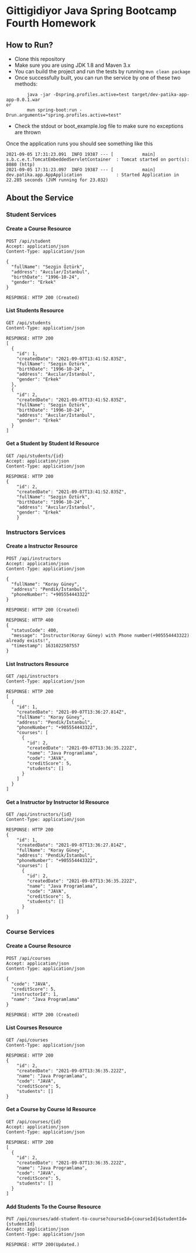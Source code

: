 # Gittigidiyor Java Spring Bootcamp Fourth Homework

## How to Run?

* Clone this repository 
* Make sure you are using JDK 1.8 and Maven 3.x
* You can build the project and run the tests by running ```mvn clean package```
* Once successfully built, you can run the service by one of these two methods:
```
        java -jar -Dspring.profiles.active=test target/dev-patika-app-app-0.0.1.war
or
        mvn spring-boot:run -Drun.arguments="spring.profiles.active=test"
```
* Check the stdout or boot_example.log file to make sure no exceptions are thrown

Once the application runs you should see something like this

```
2021-09-05 17:31:23.091  INFO 19387 --- [           main] s.b.c.e.t.TomcatEmbeddedServletContainer  : Tomcat started on port(s): 8080 (http)
2021-09-05 17:31:23.097  INFO 19387 --- [           main] dev.patika.app.AppApplication             : Started Application in 22.285 seconds (JVM running for 23.032)
```

## About the Service

### Student Services

#### Create a Course Resource
```
POST /api/student
Accept: application/json
Content-Type: application/json

{
  "fullName": "Sezgin Öztürk",
  "address": "Avcılar/İstanbul",
  "birthDate": "1996-10-24",
  "gender": "Erkek"
}

RESPONSE: HTTP 200 (Created)
```

#### List Students Resource
```
GET /api/students
Content-Type: application/json

RESPONSE: HTTP 200
[
  {
    "id": 1,
    "createdDate": "2021-09-07T13:41:52.835Z",
    "fullName": "Sezgin Öztürk",
    "birthDate": "1996-10-24",
    "address": "Avcılar/İstanbul",
    "gender": "Erkek"
  },
  {
    "id": 2,
    "createdDate": "2021-09-07T13:41:52.835Z",
    "fullName": "Sezgin Öztürk",
    "birthDate": "1996-10-24",
    "address": "Avcılar/İstanbul",
    "gender": "Erkek"
  }
]
```

#### Get a Student by Student Id Resource
```
GET /api/students/{id}
Accept: application/json
Content-Type: application/json

RESPONSE: HTTP 200
{
    "id": 2,
    "createdDate": "2021-09-07T13:41:52.835Z",
    "fullName": "Sezgin Öztürk",
    "birthDate": "1996-10-24",
    "address": "Avcılar/İstanbul",
    "gender": "Erkek"
    }
```

### Instructors Services

#### Create a Instructor Resource
```
POST /api/instructors
Accept: application/json
Content-Type: application/json

{
  "fullName": "Koray Güney",
  "address": "Pendik/İstanbul",
  "phoneNumber": "+905554443322"
}

RESPONSE: HTTP 200 (Created)

RESPONSE: HTTP 400
{
  "statusCode": 400,
  "message": "Instructor(Koray Güney) with Phone number(+905554443322) already exists!",
  "timestamp": 1631022507557
}
```

#### List Instructors Resource
```
GET /api/instructors
Content-Type: application/json

RESPONSE: HTTP 200
[
  {
    "id": 1,
    "createdDate": "2021-09-07T13:36:27.814Z",
    "fullName": "Koray Güney",
    "address": "Pendik/İstanbul",
    "phoneNumber": "+905554443322",
    "courses": [
      {
        "id": 2,
        "createdDate": "2021-09-07T13:36:35.222Z",
        "name": "Java Programlama",
        "code": "JAVA",
        "creditScore": 5,
        "students": []
      }
    ]
  }
]
```

#### Get a Instructor by Instructor Id Resource
```
GET /api/instructors/{id}
Content-Type: application/json

RESPONSE: HTTP 200
{
    "id": 1,
    "createdDate": "2021-09-07T13:36:27.814Z",
    "fullName": "Koray Güney",
    "address": "Pendik/İstanbul",
    "phoneNumber": "+905554443322",
    "courses": [
      {
        "id": 2,
        "createdDate": "2021-09-07T13:36:35.222Z",
        "name": "Java Programlama",
        "code": "JAVA",
        "creditScore": 5,
        "students": []
      }
    ]
}
```

### Course Services

#### Create a Course Resource
```
POST /api/courses
Accept: application/json
Content-Type: application/json

{
  "code": "JAVA",
  "creditScore": 5,
  "instructorId": 1,
  "name": "Java Programlama"
}

RESPONSE: HTTP 200 (Created)
```

#### List Courses Resource
```
GET /api/courses
Content-Type: application/json

RESPONSE: HTTP 200
{
    "id": 2,
    "createdDate": "2021-09-07T13:36:35.222Z",
    "name": "Java Programlama",
    "code": "JAVA",
    "creditScore": 5,
    "students": []
}
```

#### Get a Course by Course Id Resource
```
GET /api/courses/{id}
Accept: application/json
Content-Type: application/json

RESPONSE: HTTP 200
[
  {
    "id": 2,
    "createdDate": "2021-09-07T13:36:35.222Z",
    "name": "Java Programlama",
    "code": "JAVA",
    "creditScore": 5,
    "students": []
  }
]
```

#### Add Students To the Course Resource
```
PUT /api/courses/add-student-to-course?courseId={courseId}&studentId={studentId}
Accept: application/json
Content-Type: application/json

RESPONSE: HTTP 200(Updated.)
```


